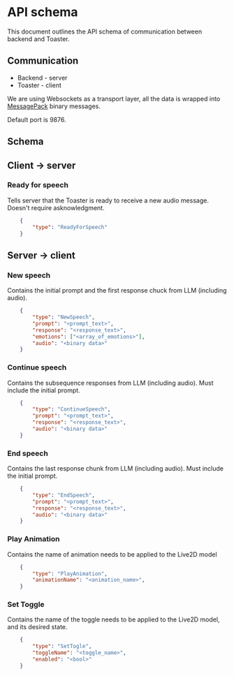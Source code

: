 # API schema

This document outlines the API schema of communication between backend and Toaster.

## Communication

- Backend - server
- Toaster - client

We are using Websockets as a transport layer, all the data is wrapped into [MessagePack](https://msgpack.org/) binary messages.

Default port is 9876.

## Schema

## Client -> server

### Ready for speech

Tells server that the Toaster is ready to receive a new audio message. Doesn't require asknowledgment.

```json
    {
        "type": "ReadyForSpeech"
    }
```

## Server -> client

### New speech

Contains the initial prompt and the first response chuck from LLM (including audio).

```json
    {
        "type": "NewSpeech",
        "prompt": "<prompt_text>",
        "response": "<response_text>",
        "emotions": ["<array_of_emotions>"],
        "audio": "<binary data>"
    }
```

### Continue speech

Contains the subsequence responses from LLM (including audio). Must include the initial prompt.

```json
    {
        "type": "ContinueSpeech",
        "prompt": "<prompt_text>",
        "response": "<response_text>",
        "audio": "<binary data>"
    }
```

### End speech

Contains the last response chunk from LLM (including audio). Must include the initial prompt.

```json
    {
        "type": "EndSpeech",
        "prompt": "<prompt_text>",
        "response": "<response_text>",
        "audio": "<binary data>"
    }
```

### Play Animation

Contains the name of animation needs to be applied to the Live2D model

```json
    {
        "type": "PlayAnimation",
        "animationName": "<animation_name>",
    }
```

### Set Toggle

Contains the name of the toggle needs to be applied to the Live2D model, and its desired state.

```json
    {
        "type": "SetTogle",
        "toggleName": "<toggle_name>",
        "enabled": "<bool>"
    }
```
